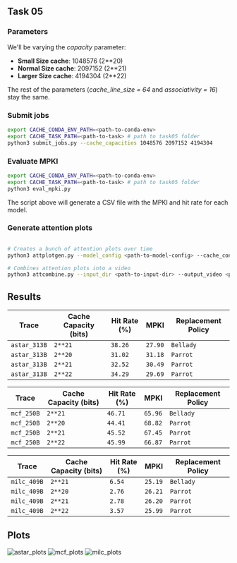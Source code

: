 ## Task 05

### Parameters

We'll be varying the *capacity* parameter:

- **Small Size cache**: 1048576 (2**20)
- **Normal Size cache**: 2097152 (2**21)
- **Larger Size cache**: 4194304 (2**22)

The rest of the parameters (*cache_line_size = 64* and *associativity = 16*) stay the same.

### Submit jobs

```bash
export CACHE_CONDA_ENV_PATH=<path-to-conda-env>
export CACHE_TASK_PATH=<path-to-task> # path to task05 folder
python3 submit_jobs.py --cache_capacities 1048576 2097152 4194304
```


### Evaluate MPKI

```bash
export CACHE_CONDA_ENV_PATH=<path-to-conda-env>
export CACHE_TASK_PATH=<path-to-task> # path to task05 folder
python3 eval_mpki.py
```

The script above will generate a CSV file with the MPKI and hit rate for each model.

### Generate attention plots

```bash

# Creates a bunch of attention plots over time
python3 attplotgen.py --model_config <path-to-model-config> --cache_config <path-to-cache-config> --checkpoint <path-to-checkpoint> --memory_trace <path-to-memory-trace> --output_dir <path-to-output-dir>

# Combines attention plots into a video
python3 attcombine.py --input_dir <path-to-input-dir> --output_video <path-to-output-video>
```

## Results

| Trace | Cache Capacity (bits) | Hit Rate (%) | MPKI  | Replacement Policy |
|-------|----------|--------------|-------|-----------|
| `astar_313B`  | `2**21`     | `38.26`       | `27.90` | `Bellady` |
| `astar_313B`  | `2**20`     | `31.02`       | `31.18` | `Parrot` |
| `astar_313B`  | `2**21`     | `32.52`       | `30.49` | `Parrot` |
| `astar_313B`  | `2**22`     | `34.29`       | `29.69` | `Parrot` |


| Trace | Cache Capacity (bits) | Hit Rate (%) | MPKI  | Replacement Policy |
|-------|----------|--------------|-------|-----------|
| `mcf_250B`  | `2**21`     | `46.71`       | `65.96` | `Bellady` |
| `mcf_250B`  | `2**20`     | `44.41`       | `68.82` | `Parrot` |
| `mcf_250B`  | `2**21`     | `45.52`       | `67.45` | `Parrot` |
| `mcf_250B`  | `2**22`     | `45.99`       | `66.87` | `Parrot` |


| Trace | Cache Capacity (bits) | Hit Rate (%) | MPKI  | Replacement Policy |
|-------|----------|--------------|-------|-----------|
| `milc_409B`  | `2**21`     | `6.54`       | `25.19` | `Bellady` |
| `milc_409B`  | `2**20`     | `2.76`       | `26.21` | `Parrot` |
| `milc_409B`  | `2**21`     | `2.78`       | `26.20` | `Parrot` |
| `milc_409B`  | `2**22`     | `3.57`       | `25.99` | `Parrot` |

## Plots


![astar_plots](https://github.com/user-attachments/assets/31e450a7-a164-410f-9d1f-6150e8dee825)
![mcf_plots](https://github.com/user-attachments/assets/b671f4d6-892d-4c30-9b08-2e693816cbe0)
![milc_plots](https://github.com/user-attachments/assets/32c5c53c-b7a0-47cc-b0ac-8464894d9e2a)
